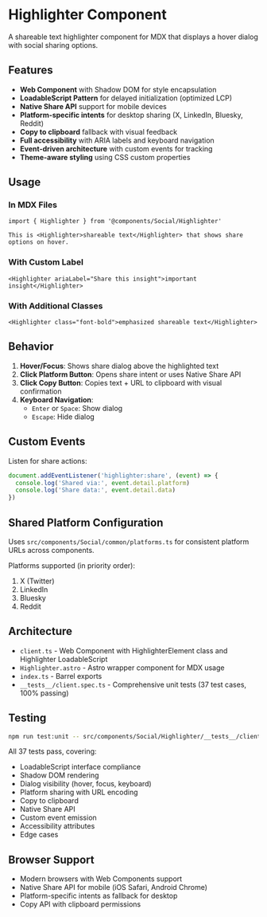 # Highlighter Component

A shareable text highlighter component for MDX that displays a hover dialog with social sharing options.

## Features

- **Web Component** with Shadow DOM for style encapsulation
- **LoadableScript Pattern** for delayed initialization (optimized LCP)
- **Native Share API** support for mobile devices
- **Platform-specific intents** for desktop sharing (X, LinkedIn, Bluesky, Reddit)
- **Copy to clipboard** fallback with visual feedback
- **Full accessibility** with ARIA labels and keyboard navigation
- **Event-driven architecture** with custom events for tracking
- **Theme-aware styling** using CSS custom properties

## Usage

### In MDX Files

```mdx
import { Highlighter } from '@components/Social/Highlighter'

This is <Highlighter>shareable text</Highlighter> that shows share options on hover.
```

### With Custom Label

```mdx
<Highlighter ariaLabel="Share this insight">important insight</Highlighter>
```

### With Additional Classes

```mdx
<Highlighter class="font-bold">emphasized shareable text</Highlighter>
```

## Behavior

1. **Hover/Focus**: Shows share dialog above the highlighted text
2. **Click Platform Button**: Opens share intent or uses Native Share API
3. **Click Copy Button**: Copies text + URL to clipboard with visual confirmation
4. **Keyboard Navigation**:
   - `Enter` or `Space`: Show dialog
   - `Escape`: Hide dialog

## Custom Events

Listen for share actions:

```javascript
document.addEventListener('highlighter:share', (event) => {
  console.log('Shared via:', event.detail.platform)
  console.log('Share data:', event.detail.data)
})
```

## Shared Platform Configuration

Uses `src/components/Social/common/platforms.ts` for consistent platform URLs across components.

Platforms supported (in priority order):

1. X (Twitter)
2. LinkedIn
3. Bluesky
4. Reddit

## Architecture

- `client.ts` - Web Component with HighlighterElement class and Highlighter LoadableScript
- `Highlighter.astro` - Astro wrapper component for MDX usage
- `index.ts` - Barrel exports
- `__tests__/client.spec.ts` - Comprehensive unit tests (37 test cases, 100% passing)

## Testing

```bash
npm run test:unit -- src/components/Social/Highlighter/__tests__/client.spec.ts
```

All 37 tests pass, covering:

- LoadableScript interface compliance
- Shadow DOM rendering
- Dialog visibility (hover, focus, keyboard)
- Platform sharing with URL encoding
- Copy to clipboard
- Native Share API
- Custom event emission
- Accessibility attributes
- Edge cases

## Browser Support

- Modern browsers with Web Components support
- Native Share API for mobile (iOS Safari, Android Chrome)
- Platform-specific intents as fallback for desktop
- Copy API with clipboard permissions
